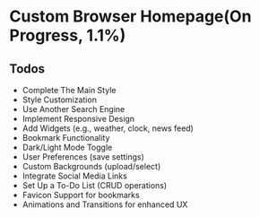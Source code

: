 
# Custom Browser Homepage(On Progress, 1.1%)

## Todos
- Complete The Main Style
- Style Customization
- Use Another Search Engine
- Implement Responsive Design
- Add Widgets (e.g., weather, clock, news feed)
- Bookmark Functionality
- Dark/Light Mode Toggle
- User Preferences (save settings)
- Custom Backgrounds (upload/select)
- Integrate Social Media Links
- Set Up a To-Do List (CRUD operations)
- Favicon Support for bookmarks
- Animations and Transitions for enhanced UX
